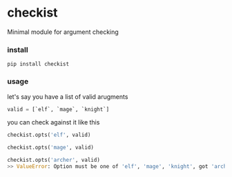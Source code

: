 # checkist

Minimal module for argument checking

### install

```
pip install checkist
```

### usage

let's say you have a list of valid arugments

```python
valid = [`elf`, `mage`, `knight`]
```

you can check against it like this

```python
checkist.opts('elf', valid)
```

```python
checkist.opts('mage', valid)
```

```python
checkist.opts('archer', valid)
>> ValueError: Option must be one of 'elf', 'mage', 'knight', got 'archer'
```